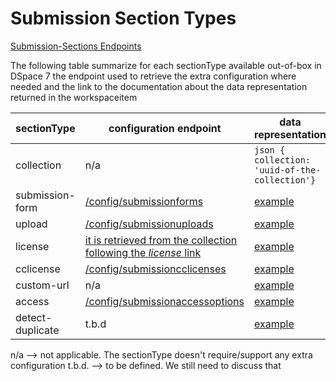 # Submission Section Types
[Submission-Sections Endpoints](submissionsections.md)

The following table summarize for each sectionType available out-of-box in DSpace 7 the endpoint used to retrieve the extra configuration where needed and the link to the documentation about the data representation returned in the workspaceitem

sectionType | configuration endpoint | data representation
------------ | ------------- | -------------
collection | n/a | ```json { collection: 'uuid-of-the-collection'}```
submission-form | [/config/submissionforms](submissionforms.md) | [example](workspaceitem-data-metadata.md)
upload | [/config/submissionuploads](submissionuploads.md) | [example](workspaceitem-data-upload.md)
license | [it is retrieved from the collection following the *license* link](collections.md#License) | [example](workspaceitem-data-license.md)
cclicense | [/config/submissioncclicenses](submissioncclicenses.md) | [example](workspaceitem-data-cclicense.md)
custom-url | n/a | [example](workspaceitem-data-custom-url.md)
access | [/config/submissionaccessoptions](submissionaccessoptions.md) | [example](workspaceitem-data-access.md)
detect-duplicate|t.b.d | [example](workspaceitem-data-detect-duplicate.md)

n/a --> not applicable. The sectionType doesn't require/support any extra configuration
t.b.d. --> to be defined. We still need to discuss that
